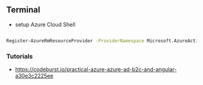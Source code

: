 

## Terminal 

+ setup Azure Cloud Shell

```bash

Register-AzureRmResourceProvider -ProviderNamespace Microsoft.AzureActiveDirectory

```

### Tutorials

+ https://codeburst.io/practical-azure-azure-ad-b2c-and-angular-a30e3c2225ee